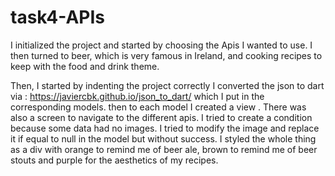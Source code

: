 # task4-APIs

I initialized the project and started by choosing the Apis I wanted to use. I then turned to beer, which is very famous in Ireland, and cooking recipes to keep with the food and drink theme. 

Then, I started by indenting the project correctly I converted the json to dart via : https://javiercbk.github.io/json_to_dart/ which I put in the corresponding models. then to each model I created a view . There was also a screen to navigate to the different apis. I tried to create a condition because some data had no images. I tried to modify the image and replace it if equal to null in the model but without success. I styled the whole thing as a div with orange to remind me of beer ale, brown to remind me of beer stouts and purple for the aesthetics of my recipes. 
